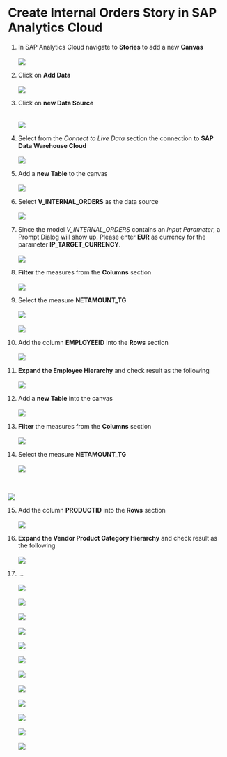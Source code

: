 # Create Internal Orders Story in SAP Analytics Cloud

1. In SAP Analytics Cloud navigate to **Stories** to add a new **Canvas**
  <br><br>![](../images/internal_orders_story_01.png)
2. Click on **Add Data**
  <br><br>![](../images/internal_orders_story_02.png)
3. Click on **new Data Source**  
  <br><br>![](../images/internal_orders_story_03.png)
4. Select from the _Connect to Live Data_ section the connection to **SAP Data Warehouse Cloud**
  <br><br>![](../images/internal_orders_story_04.png)

5. Add a **new Table** to the canvas
  <br><br>![](../images/internal_orders_story_05.png)
  
6. Select **V_INTERNAL_ORDERS** as the data source
  <br><br>![](../images/internal_orders_story_06.png)
  
7. Since the model _V_INTERNAL_ORDERS_ contains an _Input Parameter_, a Prompt Dialog will show up. Please enter **EUR** as currency for the parameter **IP_TARGET_CURRENCY**.
  <br><br>![](../images/internal_orders_story_07.png)

8. **Filter** the measures from the **Columns** section 
  <br><br>![](../images/internal_orders_story_08.png)

9. Select the measure **NETAMOUNT_TG** 
  <br><br>![](../images/internal_orders_story_09.png)
  <br><br>![](../images/internal_orders_story_09b.png)

10. Add the column **EMPLOYEEID** into the **Rows** section
  <br><br>![](../images/internal_orders_story_10.png)

11. **Expand the Employee Hierarchy** and check result as the following
  <br><br>![](../images/internal_orders_story_13.png)
  
12. Add a **new Table** into the canvas
  <br><br>![](../images/internal_orders_story_14.png)
  

13. **Filter** the measures from the **Columns** section 
  <br><br>![](../images/internal_orders_story_15.png)
  
14. Select the measure **NETAMOUNT_TG** 
  <br><br>![](../images/internal_orders_story_16.png)
  
  <br><br>![](../images/internal_orders_story_16b.png)

15. Add the column **PRODUCTID** into the **Rows** section
  <br><br>![](../images/internal_orders_story_17.png)

16. **Expand the Vendor Product Category Hierarchy** and check result as the following
  <br><br>![](../images/internal_orders_story_18.png)

17. ...
  <br><br>![](../images/internal_orders_story_21.png)
  <br><br>![](../images/internal_orders_story_22.png)
  <br><br>![](../images/internal_orders_story_23.png)
  <br><br>![](../images/internal_orders_story_24.png)
  <br><br>![](../images/internal_orders_story_25.png)
  <br><br>![](../images/internal_orders_story_26.png)
  <br><br>![](../images/internal_orders_story_27.png)
  <br><br>![](../images/internal_orders_story_28.png)
  <br><br>![](../images/internal_orders_story_29.png)
  <br><br>![](../images/internal_orders_story_30.png)
  <br><br>![](../images/internal_orders_story_31.png)
  <br><br>![](../images/internal_orders_story_32.png)
